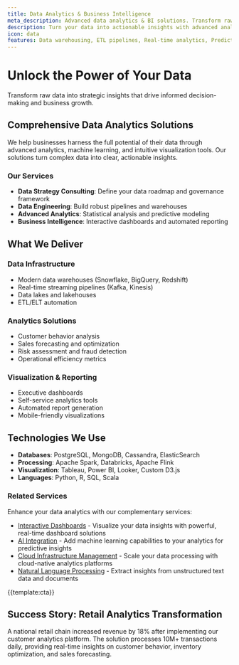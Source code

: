 ```yaml
---
title: Data Analytics & Business Intelligence
meta_description: Advanced data analytics & BI solutions. Transform raw data into insights with ML, dashboards, predictive modeling. Unlock your data's power today!
description: Turn your data into actionable insights with advanced analytics, visualization, and reporting solutions
icon: data
features: Data warehousing, ETL pipelines, Real-time analytics, Predictive modeling, Data visualization, Custom reporting
---
```


# Unlock the Power of Your Data

Transform raw data into strategic insights that drive informed decision-making and business growth.

## Comprehensive Data Analytics Solutions

We help businesses harness the full potential of their data through advanced analytics, machine learning, and intuitive visualization tools. Our solutions turn complex data into clear, actionable insights.

### Our Services

- **Data Strategy Consulting**: Define your data roadmap and governance framework
- **Data Engineering**: Build robust pipelines and warehouses
- **Advanced Analytics**: Statistical analysis and predictive modeling
- **Business Intelligence**: Interactive dashboards and automated reporting

## What We Deliver

### Data Infrastructure

- Modern data warehouses (Snowflake, BigQuery, Redshift)
- Real-time streaming pipelines (Kafka, Kinesis)
- Data lakes and lakehouses
- ETL/ELT automation

### Analytics Solutions

- Customer behavior analysis
- Sales forecasting and optimization
- Risk assessment and fraud detection
- Operational efficiency metrics

### Visualization & Reporting

- Executive dashboards
- Self-service analytics tools
- Automated report generation
- Mobile-friendly visualizations

## Technologies We Use

- **Databases**: PostgreSQL, MongoDB, Cassandra, ElasticSearch
- **Processing**: Apache Spark, Databricks, Apache Flink
- **Visualization**: Tableau, Power BI, Looker, Custom D3.js
- **Languages**: Python, R, SQL, Scala

### Related Services
Enhance your data analytics with our complementary services:
- [Interactive Dashboards](dashboards.html) - Visualize your data insights with powerful, real-time dashboard solutions
- [AI Integration](ai-integration.html) - Add machine learning capabilities to your analytics for predictive insights
- [Cloud Infrastructure Management](cloud-managment.html) - Scale your data processing with cloud-native analytics platforms
- [Natural Language Processing](natural_language_processing.html) - Extract insights from unstructured text data and documents

{{template:cta}}

## Success Story: Retail Analytics Transformation

A national retail chain increased revenue by 18% after implementing our customer analytics platform. The solution processes 10M+ transactions daily, providing real-time insights on customer behavior, inventory optimization, and sales forecasting.
